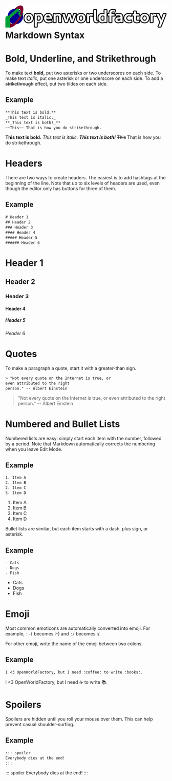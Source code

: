 # ![open world factory](../logos/header.svg) Markdown Syntax

# Bold, Underline, and Strikethrough

To make text **bold,** put two asterisks or two underscores on each side. To
make text _italic,_ put one asterisk or one underscore on each side. To add a
~~strikethrough~~ effect, put two tildes on each side.

## Example

    **This text is bold.**
    _This text is italic._
    **_This text is both!_**
    ~~This~~ That is how you do strikethrough.

**This text is bold.**
_This text is italic._
**_This text is both!_**
~~This~~ That is how you do strikethrough.

# Headers
There are two ways to create headers. The easiest is to add hashtags at the
beginning of the line. Note that up to six levels of headers are used, even
though the editor only has buttons for three of them.

## Example

    # Header 1
    ## Header 2
    ### Header 3
    #### Header 4
    ##### Header 5
    ###### Header 6


# Header 1
## Header 2
### Header 3
#### Header 4
##### Header 5
###### Header 6

# Quotes
To make a paragraph a quote, start it with a greater-than sign.


    > "Not every quote on the Internet is true, or
    even attributed to the right
    person." -- Albert Einstein


> "Not every quote on the Internet is true, or even attributed to the right
person." -- Albert Einstein

# Numbered and Bullet Lists
Numbered lists are easy: simply start each item with the number, followed by a
period. Note that Markdown automatically corrects the numbering when you leave
Edit Mode.

## Example

    1. Item A
    2. Item B
    2. Item C
    5. Item D

1. Item A
2. Item B
2. Item C
5. Item D

Bullet lists are similar, but each item starts with a dash, plus sign, or
asterisk.

## Example

    - Cats
    - Dogs
    - Fish

- Cats
- Dogs
- Fish

# Emoji
Most common emoticons are automatically converted into emoji. For example, `:-)`
becomes :-) and `:/` becomes :/.

For other emoji, write the name of the emoji between two colons.

## Example

    I <3 OpenWorldFactory, but I need :coffee: to write :books:.

I <3 OpenWorldFactory, but I need :coffee: to write :books:.

# Spoilers
Spoilers are hidden until you roll your mouse over them. This can help prevent
casual shoulder-surfing.

## Example

    ::: spoiler
    Everybody dies at the end!
    :::

::: spoiler
Everybody dies at the end!
:::
